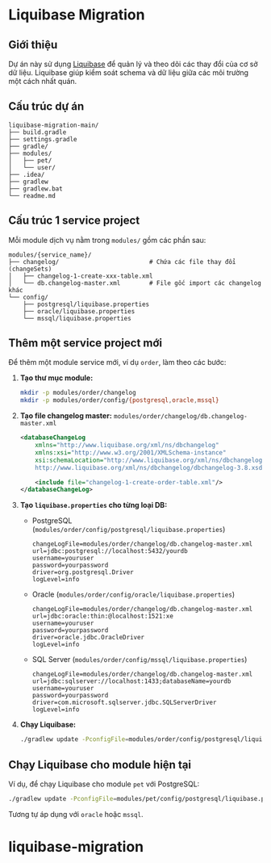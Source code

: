 # Liquibase Migration

## Giới thiệu

Dự án này sử dụng [Liquibase](https://www.liquibase.org/) để quản lý và theo dõi các thay đổi của cơ sở dữ liệu.
Liquibase giúp kiểm soát schema và dữ liệu giữa các môi trường một cách nhất quán.

## Cấu trúc dự án

```
liquibase-migration-main/
├── build.gradle
├── settings.gradle
├── gradle/
├── modules/
│   ├── pet/
│   └── user/
├── .idea/
├── gradlew
├── gradlew.bat
└── readme.md
```

## Cấu trúc 1 service project

Mỗi module dịch vụ nằm trong `modules/` gồm các phần sau:

```
modules/{service_name}/
├── changelog/                         # Chứa các file thay đổi (changeSets)
│   ├── changelog-1-create-xxx-table.xml
│   └── db.changelog-master.xml        # File gốc import các changelog khác
└── config/
    ├── postgresql/liquibase.properties
    ├── oracle/liquibase.properties
    └── mssql/liquibase.properties
```

## Thêm một service project mới

Để thêm một module service mới, ví dụ `order`, làm theo các bước:

1. **Tạo thư mục module:**
   ```bash
   mkdir -p modules/order/changelog
   mkdir -p modules/order/config/{postgresql,oracle,mssql}
   ```

2. **Tạo file changelog master:**
   `modules/order/changelog/db.changelog-master.xml`
   ```xml
   <databaseChangeLog
       xmlns="http://www.liquibase.org/xml/ns/dbchangelog"
       xmlns:xsi="http://www.w3.org/2001/XMLSchema-instance"
       xsi:schemaLocation="http://www.liquibase.org/xml/ns/dbchangelog
       http://www.liquibase.org/xml/ns/dbchangelog/dbchangelog-3.8.xsd">

       <include file="changelog-1-create-order-table.xml"/>
   </databaseChangeLog>
   ```

3. **Tạo `liquibase.properties` cho từng loại DB:**

    - PostgreSQL (`modules/order/config/postgresql/liquibase.properties`)
      ```properties
      changeLogFile=modules/order/changelog/db.changelog-master.xml
      url=jdbc:postgresql://localhost:5432/yourdb
      username=youruser
      password=yourpassword
      driver=org.postgresql.Driver
      logLevel=info
      ```

    - Oracle (`modules/order/config/oracle/liquibase.properties`)
      ```properties
      changeLogFile=modules/order/changelog/db.changelog-master.xml
      url=jdbc:oracle:thin:@localhost:1521:xe
      username=youruser
      password=yourpassword
      driver=oracle.jdbc.OracleDriver
      logLevel=info
      ```

    - SQL Server (`modules/order/config/mssql/liquibase.properties`)
      ```properties
      changeLogFile=modules/order/changelog/db.changelog-master.xml
      url=jdbc:sqlserver://localhost:1433;databaseName=yourdb
      username=youruser
      password=yourpassword
      driver=com.microsoft.sqlserver.jdbc.SQLServerDriver
      logLevel=info
      ```

4. **Chạy Liquibase:**
   ```bash
   ./gradlew update -PconfigFile=modules/order/config/postgresql/liquibase.properties
   ```

## Chạy Liquibase cho module hiện tại

Ví dụ, để chạy Liquibase cho module `pet` với PostgreSQL:

```bash
./gradlew update -PconfigFile=modules/pet/config/postgresql/liquibase.properties
```

Tương tự áp dụng với `oracle` hoặc `mssql`.
# liquibase-migration

